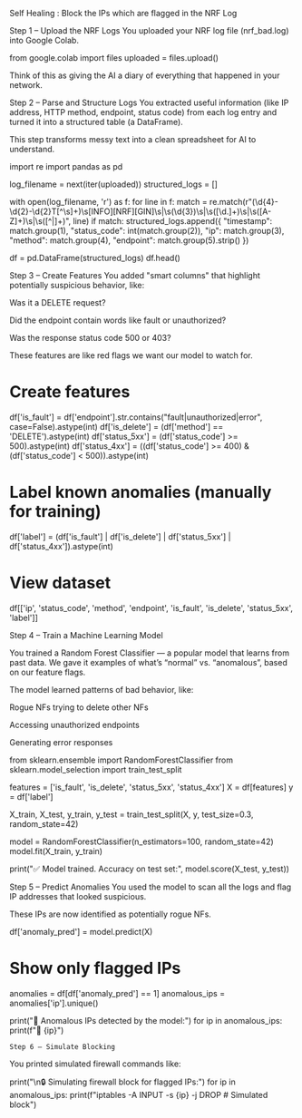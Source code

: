 Self Healing : Block the IPs which are flagged in the NRF Log

Step 1 – Upload the NRF Logs
You uploaded your NRF log file (nrf_bad.log) into Google Colab.

from google.colab import files
uploaded = files.upload()

Think of this as giving the AI a diary of everything that happened in your network.

Step 2 – Parse and Structure Logs
You extracted useful information (like IP address, HTTP method, endpoint, status code) from each log entry and turned it into a structured table (a DataFrame).

This step transforms messy text into a clean spreadsheet for AI to understand.

import re
import pandas as pd

log_filename = next(iter(uploaded))
structured_logs = []

with open(log_filename, 'r') as f:
    for line in f:
        match = re.match(r"(\d{4}-\d{2}-\d{2}T[^\s]+)\s\[INFO\]\[NRF\]\[GIN\]\s\|\s(\d{3})\s\|\s([\d\.]+)\s\|\s([A-Z]+)\s\|\s([^|]+)", line)
        if match:
            structured_logs.append({
                "timestamp": match.group(1),
                "status_code": int(match.group(2)),
                "ip": match.group(3),
                "method": match.group(4),
                "endpoint": match.group(5).strip()
            })

df = pd.DataFrame(structured_logs)
df.head()

Step 3 – Create Features
You added "smart columns" that highlight potentially suspicious behavior, like:

Was it a DELETE request?

Did the endpoint contain words like fault or unauthorized?

Was the response status code 500 or 403?

These features are like red flags we want our model to watch for.

# Create features
df['is_fault'] = df['endpoint'].str.contains("fault|unauthorized|error", case=False).astype(int)
df['is_delete'] = (df['method'] == 'DELETE').astype(int)
df['status_5xx'] = (df['status_code'] >= 500).astype(int)
df['status_4xx'] = ((df['status_code'] >= 400) & (df['status_code'] < 500)).astype(int)

# Label known anomalies (manually for training)
df['label'] = (df['is_fault'] | df['is_delete'] | df['status_5xx'] | df['status_4xx']).astype(int)

# View dataset
df[['ip', 'status_code', 'method', 'endpoint', 'is_fault', 'is_delete', 'status_5xx', 'label']]


Step 4 – Train a Machine Learning Model

You trained a Random Forest Classifier — a popular model that learns from past data.
We gave it examples of what’s “normal” vs. “anomalous”, based on our feature flags.

The model learned patterns of bad behavior, like:

Rogue NFs trying to delete other NFs

Accessing unauthorized endpoints

Generating error responses

from sklearn.ensemble import RandomForestClassifier
from sklearn.model_selection import train_test_split

features = ['is_fault', 'is_delete', 'status_5xx', 'status_4xx']
X = df[features]
y = df['label']

X_train, X_test, y_train, y_test = train_test_split(X, y, test_size=0.3, random_state=42)

model = RandomForestClassifier(n_estimators=100, random_state=42)
model.fit(X_train, y_train)

print("✅ Model trained. Accuracy on test set:", model.score(X_test, y_test))


Step 5 – Predict Anomalies
You used the model to scan all the logs and flag IP addresses that looked suspicious.

These IPs are now identified as potentially rogue NFs.

df['anomaly_pred'] = model.predict(X)

# Show only flagged IPs
anomalies = df[df['anomaly_pred'] == 1]
anomalous_ips = anomalies['ip'].unique()

print("🚨 Anomalous IPs detected by the model:")
for ip in anomalous_ips:
    print(f"🚫 {ip}")

    Step 6 – Simulate Blocking
You printed simulated firewall commands like:

print("\n🔒 Simulating firewall block for flagged IPs:")
for ip in anomalous_ips:
    print(f"iptables -A INPUT -s {ip} -j DROP  # Simulated block")

